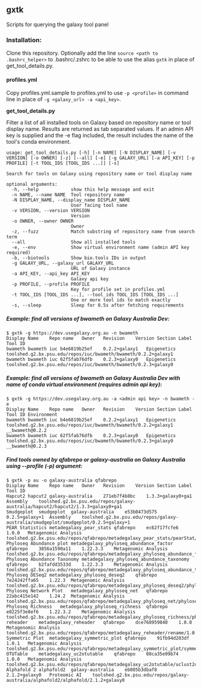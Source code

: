 ## gxtk
Scripts for querying the galaxy tool panel

### Installation:

Clone this repository.  Optionally add the line `source <path to .bashrc_helper>` to .bashrc/.zshrc to be able to use the alias `gxtk` in place of get_tool_details.py.

#### profiles.yml

Copy profiles.yml.sample to profiles.yml to use `-p <profile>` in command line in place of `-g <galaxy_url> -a <api_key>`.   

**get_tool_details.py**

Filter a list of all installed tools on Galaxy based on repository name or tool display name.  Results are returned as
tab separated values.  If an admin API key is supplied and the -e flag included, the result includes the name of the
tool's conda environment.

```
usage: get_tool_details.py [-h] [-n NAME] [-N DISPLAY_NAME] [-v VERSION] [-o OWNER] [-z] [--all] [-e] [-g GALAXY_URL] [-a API_KEY] [-p PROFILE] [-t TOOL_IDS [TOOL_IDS ...]] [-s]

Search for tools on Galaxy using repository name or tool display name

optional arguments:
  -h, --help            show this help message and exit
  -n NAME, --name NAME  Tool repository name
  -N DISPLAY_NAME, --display_name DISPLAY_NAME
                        User facing tool name
  -v VERSION, --version VERSION
                        Version
  -o OWNER, --owner OWNER
                        Owner
  -z, --fuzz            Match substring of repository name from search term
  --all                 Show all installed tools
  -e, --env             Show virtual environment name (admin API key required)
  -b, --biotools        Show bio.tools IDs in output
  -g GALAXY_URL, --galaxy_url GALAXY_URL
                        URL of Galaxy instance
  -a API_KEY, --api_key API_KEY
                        Galaxy api key
  -p PROFILE, --profile PROFILE
                        Key for profile set in profiles.yml
  -t TOOL_IDS [TOOL_IDS ...], --tool_ids TOOL_IDS [TOOL_IDS ...]
                        One or more tool ids to match exactly
  -s, --sleep           Sleep for 0.5s after fetching requirements
```

##### Example: find all versions of bwameth on Galaxy Australia Dev:
```
$ gxtk -g https://dev.usegalaxy.org.au -n bwameth
Display Name	Repo name	Owner	Revision	Version	Section Label	Tool ID
bwameth	bwameth	iuc	b4e6819b25ef	0.2.2+galaxy1	Epigenetics	toolshed.g2.bx.psu.edu/repos/iuc/bwameth/bwameth/0.2.2+galaxy1
bwameth	bwameth	iuc	62f5fab76dfb	0.2.3+galaxy0	Epigenetics	toolshed.g2.bx.psu.edu/repos/iuc/bwameth/bwameth/0.2.3+galaxy0
```

##### Example: find all versions of bwameth on Galaxy Australia Dev with name of conda virtual environment (requires admin api key):
```
$ gxtk -g https://dev.usegalaxy.org.au -a <admin api key> -n bwameth -e
Display Name	Repo name	Owner	Revision	Version	Section Label	Tool ID	Environment
bwameth	bwameth	iuc	b4e6819b25ef	0.2.2+galaxy1	Epigenetics	toolshed.g2.bx.psu.edu/repos/iuc/bwameth/bwameth/0.2.2+galaxy1	__bwameth@0.2.2
bwameth	bwameth	iuc	62f5fab76dfb	0.2.3+galaxy0	Epigenetics	toolshed.g2.bx.psu.edu/repos/iuc/bwameth/bwameth/0.2.3+galaxy0	__bwameth@0.2.3
```

##### Find tools owned by qfabrepo or galaxy-australia on Galaxy Australia using --profile (-p) argument:
```
$ gxtk -p au -o galaxy-australia qfabrepo
Display Name	Repo name	Owner	Revision	Version	Section Label	Tool ID
Hapcut2	hapcut2	galaxy-australia	271eb7f4b8bc	1.3.3+galaxy0+ga1	Assembly	toolshed.g2.bx.psu.edu/repos/galaxy-australia/hapcut2/hapcut2/1.3.3+galaxy0+ga1
Smudgeplot	smudgeplot	galaxy-australia	e53b0473d575	0.2.5+galaxy+1	Assembly	toolshed.g2.bx.psu.edu/repos/galaxy-australia/smudgeplot/smudgeplot/0.2.5+galaxy+1
PEAR Statistics	metadegalaxy_pear_stats	qfabrepo	ec62f17fcfe6	1.0.0	Metagenomic Analysis	toolshed.g2.bx.psu.edu/repos/qfabrepo/metadegalaxy_pear_stats/pearStat/1.0.0
Phyloseq Abundance plot	metadegalaxy_phyloseq_abundance_factor	qfabrepo	3856a1590a11	1.22.3.3	Metagenomic Analysis	toolshed.g2.bx.psu.edu/repos/qfabrepo/metadegalaxy_phyloseq_abundance_factor/phyloseq_abundance/1.22.3.3
Phyloseq Abundance Taxonomy	metadegalaxy_phyloseq_abundance_taxonomy	qfabrepo	b2fafdd3533d	1.22.3.3	Metagenomic Analysis	toolshed.g2.bx.psu.edu/repos/qfabrepo/metadegalaxy_phyloseq_abundance_taxonomy/phyloseq_taxonomy/1.22.3.3
Phyloseq DESeq2	metadegalaxy_phyloseq_deseq2	qfabrepo	7e24242ffa65	1.22.3	Metagenomic Analysis	toolshed.g2.bx.psu.edu/repos/qfabrepo/metadegalaxy_phyloseq_deseq2/phyloseq_DESeq2/1.22.3
Phyloseq Network Plot	metadegalaxy_phyloseq_net	qfabrepo	22abc415e142	1.24.2	Metagenomic Analysis	toolshed.g2.bx.psu.edu/repos/qfabrepo/metadegalaxy_phyloseq_net/phyloseq_net/1.24.2
Phyloseq Richness	metadegalaxy_phyloseq_richness	qfabrepo	e0225f3e8ef6	1.22.3.2	Metagenomic Analysis	toolshed.g2.bx.psu.edu/repos/qfabrepo/metadegalaxy_phyloseq_richness/phyloseq_richness/1.22.3.2
reheader	metadegalaxy_reheader	qfabrepo	dce768959840	1.0.0	Metagenomic Analysis	toolshed.g2.bx.psu.edu/repos/qfabrepo/metadegalaxy_reheader/rename/1.0.0
Symmetric Plot	metadegalaxy_symmetric_plot	qfabrepo	91fb94d203df	1.0.1	Metagenomic Analysis	toolshed.g2.bx.psu.edu/repos/qfabrepo/metadegalaxy_symmetric_plot/symmetricPlot/1.0.1
OTUTable	metadegalaxy_uc2otutable	qfabrepo	08ca35e99b74	1.0.0	Metagenomic Analysis	toolshed.g2.bx.psu.edu/repos/qfabrepo/metadegalaxy_uc2otutable/uclust2otutable/1.0.0
Alphafold 2	alphafold2	galaxy-australia	eb085b3dbaf8	2.1.2+galaxy0	Proteomic AI	toolshed.g2.bx.psu.edu/repos/galaxy-australia/alphafold2/alphafold/2.1.2+galaxy0
```
